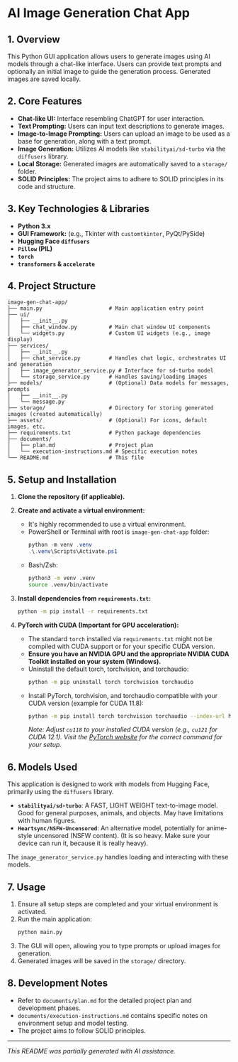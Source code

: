 # AI Image Generation Chat App

## 1. Overview

This Python GUI application allows users to generate images using AI models through a chat-like interface. Users can provide text prompts and optionally an initial image to guide the generation process. Generated images are saved locally.

## 2. Core Features

*   **Chat-like UI:** Interface resembling ChatGPT for user interaction.
*   **Text Prompting:** Users can input text descriptions to generate images.
*   **Image-to-Image Prompting:** Users can upload an image to be used as a base for generation, along with a text prompt.
*   **Image Generation:** Utilizes AI models like `stabilityai/sd-turbo` via the `diffusers` library.
*   **Local Storage:** Generated images are automatically saved to a `storage/` folder.
*   **SOLID Principles:** The project aims to adhere to SOLID principles in its code and structure.

## 3. Key Technologies & Libraries

*   **Python 3.x**
*   **GUI Framework:** (e.g., Tkinter with `customtkinter`, PyQt/PySide)
*   **Hugging Face `diffusers`**
*   **`Pillow` (PIL)**
*   **`torch`**
*   **`transformers` & `accelerate`**

## 4. Project Structure

```
image-gen-chat-app/
├── main.py                     # Main application entry point
├── ui/
│   ├── __init__.py
│   ├── chat_window.py          # Main chat window UI components
│   └── widgets.py              # Custom UI widgets (e.g., image display)
├── services/
│   ├── __init__.py
│   ├── chat_service.py         # Handles chat logic, orchestrates UI and generation
│   ├── image_generator_service.py # Interface for sd-turbo model
│   └── storage_service.py      # Handles saving/loading images
├── models/                     # (Optional) Data models for messages, prompts
│   ├── __init__.py
│   └── message.py
├── storage/                    # Directory for storing generated images (created automatically)
├── assets/                     # (Optional) For icons, default images, etc.
├── requirements.txt            # Python package dependencies
├── documents/
│   ├── plan.md                 # Project plan
│   └── execution-instructions.md # Specific execution notes
└── README.md                   # This file
```

## 5. Setup and Installation

1.  **Clone the repository (if applicable).**

2.  **Create and activate a virtual environment:**
    *   It's highly recommended to use a virtual environment.
    *   PowerShell or Terminal with root is `image-gen-chat-app` folder:
        ```powershell
        python -m venv .venv
        .\.venv\Scripts\Activate.ps1
        ```
    *   Bash/Zsh:
        ```bash
        python3 -m venv .venv
        source .venv/bin/activate
        ```

3.  **Install dependencies from `requirements.txt`:**
    ```bash
    python -m pip install -r requirements.txt
    ```

4.  **PyTorch with CUDA (Important for GPU acceleration):**
    *   The standard `torch` installed via `requirements.txt` might not be compiled with CUDA support or for your specific CUDA version.
    *   **Ensure you have an NVIDIA GPU and the appropriate NVIDIA CUDA Toolkit installed on your system (Windows).**
    *   Uninstall the default torch, torchvision, and torchaudio:
        ```bash
        python -m pip uninstall torch torchvision torchaudio
        ```
    *   Install PyTorch, torchvision, and torchaudio compatible with your CUDA version (example for CUDA 11.8):
        ```bash
        python -m pip install torch torchvision torchaudio --index-url https://download.pytorch.org/whl/cu118
        ```
        *Note: Adjust `cu118` to your installed CUDA version (e.g., `cu121` for CUDA 12.1). Visit the [PyTorch website](https://pytorch.org/get-started/locally/) for the correct command for your setup.*

## 6. Models Used

This application is designed to work with models from Hugging Face, primarily using the `diffusers` library.
*   **`stabilityai/sd-turbo`**: A FAST, LIGHT WEIGHT text-to-image model. Good for general purposes, animals, and objects. May have limitations with human figures.
*   **`Heartsync/NSFW-Uncensored`**: An alternative model, potentially for anime-style uncensored  (NSFW content). (It is so heavy. Make sure your device can run it, because it is really heavy).

The `image_generator_service.py` handles loading and interacting with these models.

## 7. Usage

1.  Ensure all setup steps are completed and your virtual environment is activated.
2.  Run the main application:
    ```bash
    python main.py
    ```
3.  The GUI will open, allowing you to type prompts or upload images for generation.
4.  Generated images will be saved in the `storage/` directory.

## 8. Development Notes

*   Refer to `documents/plan.md` for the detailed project plan and development phases.
*   `documents/execution-instructions.md` contains specific notes on environment setup and model testing.
*   The project aims to follow SOLID principles.

---
*This README was partially generated with AI assistance.*
